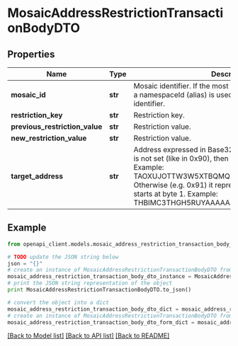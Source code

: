 # MosaicAddressRestrictionTransactionBodyDTO


## Properties

Name | Type | Description | Notes
------------ | ------------- | ------------- | -------------
**mosaic_id** | **str** | Mosaic identifier. If the most significant bit of byte 0 is set, a namespaceId (alias) is used instead of the real mosaic identifier.  | 
**restriction_key** | **str** | Restriction key. | 
**previous_restriction_value** | **str** | Restriction value. | 
**new_restriction_value** | **str** | Restriction value. | 
**target_address** | **str** | Address expressed in Base32 format. If the bit 0 of byte 0 is not set (like in 0x90), then it is a regular address. Example: TAOXUJOTTW3W5XTBQMQEX3SQNA6MCUVGXLXR3TA.  Otherwise (e.g. 0x91) it represents a namespace id which starts at byte 1. Example: THBIMC3THGH5RUYAAAAAAAAAAAAAAAAAAAAAAAA  | 

## Example

```python
from openapi_client.models.mosaic_address_restriction_transaction_body_dto import MosaicAddressRestrictionTransactionBodyDTO

# TODO update the JSON string below
json = "{}"
# create an instance of MosaicAddressRestrictionTransactionBodyDTO from a JSON string
mosaic_address_restriction_transaction_body_dto_instance = MosaicAddressRestrictionTransactionBodyDTO.from_json(json)
# print the JSON string representation of the object
print MosaicAddressRestrictionTransactionBodyDTO.to_json()

# convert the object into a dict
mosaic_address_restriction_transaction_body_dto_dict = mosaic_address_restriction_transaction_body_dto_instance.to_dict()
# create an instance of MosaicAddressRestrictionTransactionBodyDTO from a dict
mosaic_address_restriction_transaction_body_dto_form_dict = mosaic_address_restriction_transaction_body_dto.from_dict(mosaic_address_restriction_transaction_body_dto_dict)
```
[[Back to Model list]](../README.md#documentation-for-models) [[Back to API list]](../README.md#documentation-for-api-endpoints) [[Back to README]](../README.md)


